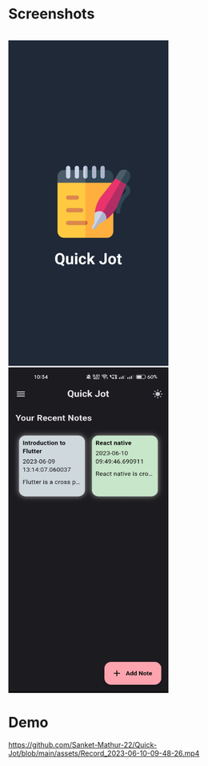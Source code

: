 # Screenshots
<br>

<img src="https://github.com/Sanket-Mathur-22/Quick-Jot/blob/main/assets/Screenshot_2023-06-10-10-01-13-61_1ed164ba217d91598f5ae143b721d9c8.jpg" width="320" height="650"/>
<img src="https://github.com/Sanket-Mathur-22/Quick-Jot/blob/main/assets/Screenshot_2023-06-10-10-35-13-13_1ed164ba217d91598f5ae143b721d9c8.jpg" width="320" height="650"/>
<br>




# Demo






https://github.com/Sanket-Mathur-22/Quick-Jot/blob/main/assets/Record_2023-06-10-09-48-26.mp4
